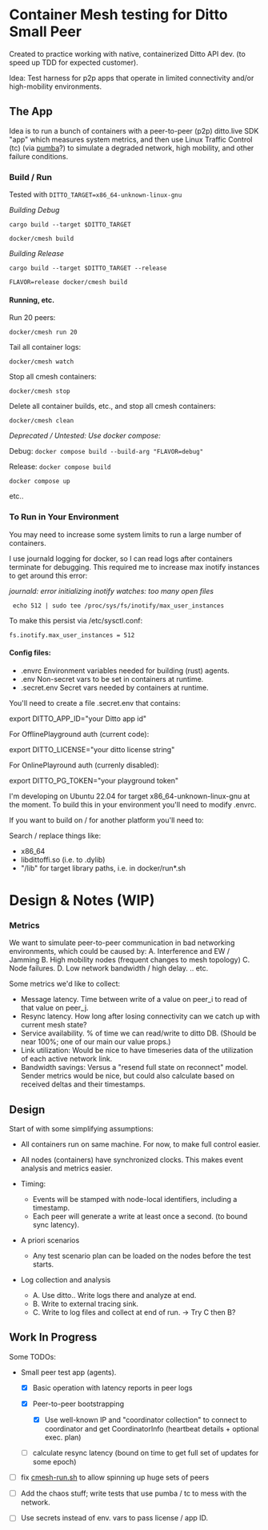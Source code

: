 # Container Mesh testing for Ditto Small Peer
Created to practice working with native, containerized Ditto API dev.
(to speed up TDD for expected customer).

Idea: Test harness for p2p apps that operate in limited connectivity and/or
high-mobility environments. 

## The App
Idea is to run a bunch of containers with a peer-to-peer (p2p) ditto.live SDK
"app" which measures system metrics, and then use Linux Traffic Control (tc) (via 
[pumba](https://github.com/alexei-led/pumba)?) to simulate a degraded network,
high mobility, and other failure conditions.

### Build / Run

Tested with `DITTO_TARGET=x86_64-unknown-linux-gnu`

*Building Debug*

`cargo build --target $DITTO_TARGET`

`docker/cmesh build`

*Building Release*

`cargo build --target $DITTO_TARGET --release`

`FLAVOR=release docker/cmesh build`

#### Running, etc.

Run 20 peers:

`docker/cmesh run 20`

Tail all container logs:

`docker/cmesh watch`

Stop all cmesh containers:

`docker/cmesh stop`

Delete all container builds, etc., and stop all cmesh containers:

`docker/cmesh clean`

*Deprecated / Untested: Use docker compose:*

Debug: `docker compose build --build-arg "FLAVOR=debug"`

Release: `docker compose build`

`docker compose up`

etc..

### To Run in Your Environment

You may need to increase some system limits to run a large number of containers.

I use journald logging for docker, so I can read logs after containers
terminate for debugging. This required me to increase max inotify instances to
get around this error:

_journald: error initializing inotify watches: too many open files_


```
 echo 512 | sudo tee /proc/sys/fs/inotify/max_user_instances
```

To make this persist via /etc/sysctl.conf:

```
fs.inotify.max_user_instances = 512
```

#### Config files:

- .envrc    Environment variables needed for building (rust) agents.
- .env      Non-secret vars to be set in containers at runtime.
- .secret.env   Secret vars needed by containers at runtime.

You'll need to create a file .secret.env that contains:

export DITTO_APP_ID="your Ditto app id"

For OfflinePlayground auth (current code):

export DITTO_LICENSE="your ditto license string"

For OnlinePlayround auth (currenly disabled):

export DITTO_PG_TOKEN="your playground token"

I'm developing on Ubuntu 22.04 for target x86_64-unknown-linux-gnu
at the moment. To build this in your environment you'll need to modify .envrc.

If you want to build on / for another platform you'll need to:

Search / replace things like:
- x86_64
- libdittoffi.so (i.e. to .dylib)
- "/lib" for target library paths, i.e. in docker/run*.sh

# Design & Notes (WIP)

### Metrics

We want to simulate peer-to-peer communication in bad networking environments,
which could be caused by:
    A. Interference and EW / Jamming
    B. High mobility nodes (frequent changes to mesh topology)
    C. Node failures.
    D. Low network bandwidth / high delay.
    .. etc.

Some metrics we'd like to collect:
- Message latency. Time between write of a value on peer_i to read of that value on peer_j.
- Resync latency. How long after losing connectivity can we catch up with current mesh state?
- Service availability. % of time we can read/write to ditto DB. (Should be near
  100%; one of our main our value props.)
- Link utilization: Would be nice to have timeseries data of the utilization of
  each active network link.
- Bandwidth savings: Versus a "resend full state on reconnect" model. Sender
  metrics would be nice, but could also calculate based on received deltas and
  their timestamps.

## Design

Start of with some simplifying assumptions:
- All containers run on same machine. For now, to make full control easier.
- All nodes (containers) have synchronized clocks. This makes event analysis
  and metrics easier.
- Timing:
    - Events will be stamped with node-local identifiers, including a timestamp.
    - Each peer will generate a write at least once a second. (to bound sync latency).

- A priori scenarios
    - Any test scenario plan can be loaded on the nodes before the test starts.

- Log collection and analysis
    - A. Use ditto.. Write logs there and analyze at end.
    - B. Write to external tracing sink.
    - C. Write to log files and collect at end of run.
  -> Try C then B?

## Work In Progress

Some TODOs:

- Small peer test app (agents).

    - [x] Basic operation with latency reports in peer logs

    - [x] Peer-to-peer bootstrapping

       - [x] Use well-known IP and "coordinator collection" to connect to
          coordinator and get CoordinatorInfo (heartbeat details + optional
          exec. plan)

    - [ ] calculate resync latency (bound on time to get full set of updates for
        some epoch) 

- [ ] fix [cmesh-run.sh](docker/cmesh-run.sh) to allow spinning up huge sets of peers

- [ ] Add the chaos stuff; write tests that use pumba / tc to mess with the network.

- [ ] Use secrets instead of env. vars to pass license / app ID.
